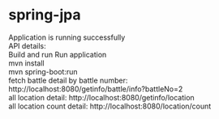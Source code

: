 # spring-jpa

Application is running successfully <br>
API details:<br>
Build and run Run application<br>
mvn install<br>
mvn spring-boot:run<br>
fetch battle detail by battle number: http://localhost:8080/getinfo/battle/info?battleNo=2 <br>
all location detail: http://localhost:8080/getinfo/location <br>
all location count detail: http://localhost:8080/location/count <br>
<br>
